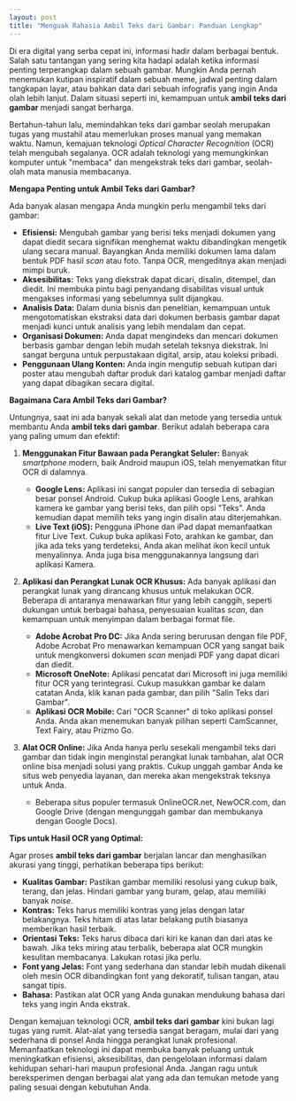 ```yaml
---
layout: post
title: "Menguak Rahasia Ambil Teks dari Gambar: Panduan Lengkap"
---
```


Di era digital yang serba cepat ini, informasi hadir dalam berbagai bentuk. Salah satu tantangan yang sering kita hadapi adalah ketika informasi penting terperangkap dalam sebuah gambar. Mungkin Anda pernah menemukan kutipan inspiratif dalam sebuah meme, jadwal penting dalam tangkapan layar, atau bahkan data dari sebuah infografis yang ingin Anda olah lebih lanjut. Dalam situasi seperti ini, kemampuan untuk **ambil teks dari gambar** menjadi sangat berharga.

Bertahun-tahun lalu, memindahkan teks dari gambar seolah merupakan tugas yang mustahil atau memerlukan proses manual yang memakan waktu. Namun, kemajuan teknologi *Optical Character Recognition* (OCR) telah mengubah segalanya. OCR adalah teknologi yang memungkinkan komputer untuk "membaca" dan mengekstrak teks dari gambar, seolah-olah mata manusia membacanya.

**Mengapa Penting untuk Ambil Teks dari Gambar?**

Ada banyak alasan mengapa Anda mungkin perlu mengambil teks dari gambar:

*   **Efisiensi:** Mengubah gambar yang berisi teks menjadi dokumen yang dapat diedit secara signifikan menghemat waktu dibandingkan mengetik ulang secara manual. Bayangkan Anda memiliki dokumen lama dalam bentuk PDF hasil *scan* atau foto. Tanpa OCR, mengeditnya akan menjadi mimpi buruk.
*   **Aksesibilitas:** Teks yang diekstrak dapat dicari, disalin, ditempel, dan diedit. Ini membuka pintu bagi penyandang disabilitas visual untuk mengakses informasi yang sebelumnya sulit dijangkau.
*   **Analisis Data:** Dalam dunia bisnis dan penelitian, kemampuan untuk mengotomatiskan ekstraksi data dari dokumen berbasis gambar dapat menjadi kunci untuk analisis yang lebih mendalam dan cepat.
*   **Organisasi Dokumen:** Anda dapat mengindeks dan mencari dokumen berbasis gambar dengan lebih mudah setelah teksnya diekstrak. Ini sangat berguna untuk perpustakaan digital, arsip, atau koleksi pribadi.
*   **Penggunaan Ulang Konten:** Anda ingin mengutip sebuah kutipan dari poster atau mengubah daftar produk dari katalog gambar menjadi daftar yang dapat dibagikan secara digital.

**Bagaimana Cara Ambil Teks dari Gambar?**

Untungnya, saat ini ada banyak sekali alat dan metode yang tersedia untuk membantu Anda **ambil teks dari gambar**. Berikut adalah beberapa cara yang paling umum dan efektif:

1.  **Menggunakan Fitur Bawaan pada Perangkat Seluler:**
    Banyak *smartphone* modern, baik Android maupun iOS, telah menyematkan fitur OCR di dalamnya.
    *   **Google Lens:** Aplikasi ini sangat populer dan tersedia di sebagian besar ponsel Android. Cukup buka aplikasi Google Lens, arahkan kamera ke gambar yang berisi teks, dan pilih opsi "Teks". Anda kemudian dapat memilih teks yang ingin disalin atau diterjemahkan.
    *   **Live Text (iOS):** Pengguna iPhone dan iPad dapat memanfaatkan fitur Live Text. Cukup buka aplikasi Foto, arahkan ke gambar, dan jika ada teks yang terdeteksi, Anda akan melihat ikon kecil untuk menyalinnya. Anda juga bisa menggunakannya langsung dari aplikasi Kamera.

2.  **Aplikasi dan Perangkat Lunak OCR Khusus:**
    Ada banyak aplikasi dan perangkat lunak yang dirancang khusus untuk melakukan OCR. Beberapa di antaranya menawarkan fitur yang lebih canggih, seperti dukungan untuk berbagai bahasa, penyesuaian kualitas *scan*, dan kemampuan untuk menyimpan dalam berbagai format file.
    *   **Adobe Acrobat Pro DC:** Jika Anda sering berurusan dengan file PDF, Adobe Acrobat Pro menawarkan kemampuan OCR yang sangat baik untuk mengkonversi dokumen *scan* menjadi PDF yang dapat dicari dan diedit.
    *   **Microsoft OneNote:** Aplikasi pencatat dari Microsoft ini juga memiliki fitur OCR yang terintegrasi. Cukup masukkan gambar ke dalam catatan Anda, klik kanan pada gambar, dan pilih "Salin Teks dari Gambar".
    *   **Aplikasi OCR Mobile:** Cari "OCR Scanner" di toko aplikasi ponsel Anda. Anda akan menemukan banyak pilihan seperti CamScanner, Text Fairy, atau Prizmo Go.

3.  **Alat OCR Online:**
    Jika Anda hanya perlu sesekali mengambil teks dari gambar dan tidak ingin menginstal perangkat lunak tambahan, alat OCR online bisa menjadi solusi yang praktis. Cukup unggah gambar Anda ke situs web penyedia layanan, dan mereka akan mengekstrak teksnya untuk Anda.
    *   Beberapa situs populer termasuk OnlineOCR.net, NewOCR.com, dan Google Drive (dengan mengunggah gambar dan membukanya dengan Google Docs).

**Tips untuk Hasil OCR yang Optimal:**

Agar proses **ambil teks dari gambar** berjalan lancar dan menghasilkan akurasi yang tinggi, perhatikan beberapa tips berikut:

*   **Kualitas Gambar:** Pastikan gambar memiliki resolusi yang cukup baik, terang, dan jelas. Hindari gambar yang buram, gelap, atau memiliki banyak *noise*.
*   **Kontras:** Teks harus memiliki kontras yang jelas dengan latar belakangnya. Teks hitam di atas latar belakang putih biasanya memberikan hasil terbaik.
*   **Orientasi Teks:** Teks harus dibaca dari kiri ke kanan dan dari atas ke bawah. Jika teks miring atau terbalik, beberapa alat OCR mungkin kesulitan membacanya. Lakukan rotasi jika perlu.
*   **Font yang Jelas:** Font yang sederhana dan standar lebih mudah dikenali oleh mesin OCR dibandingkan font yang dekoratif, tulisan tangan, atau sangat tipis.
*   **Bahasa:** Pastikan alat OCR yang Anda gunakan mendukung bahasa dari teks yang ingin Anda ekstrak.

Dengan kemajuan teknologi OCR, **ambil teks dari gambar** kini bukan lagi tugas yang rumit. Alat-alat yang tersedia sangat beragam, mulai dari yang sederhana di ponsel Anda hingga perangkat lunak profesional. Memanfaatkan teknologi ini dapat membuka banyak peluang untuk meningkatkan efisiensi, aksesibilitas, dan pengelolaan informasi dalam kehidupan sehari-hari maupun profesional Anda. Jangan ragu untuk bereksperimen dengan berbagai alat yang ada dan temukan metode yang paling sesuai dengan kebutuhan Anda.
